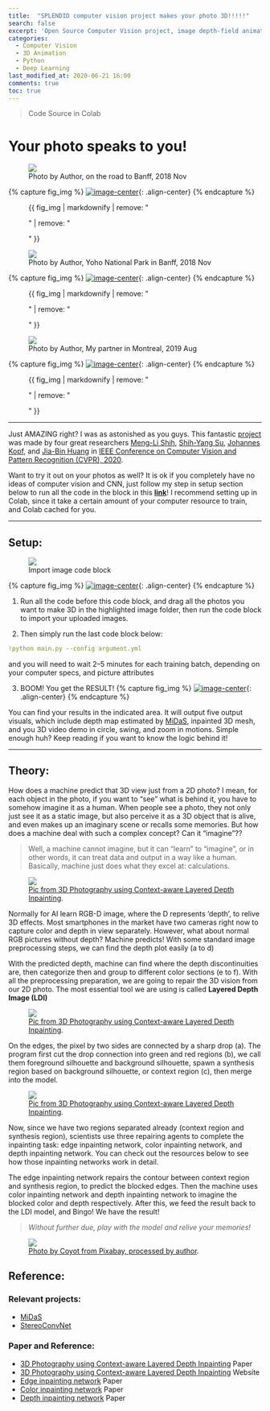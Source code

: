 ```yaml
---
title:  "SPLENDID computer vision project makes your photo 3D!!!!!"
search: false
excerpt: 'Open Source Computer Vision project, image depth-field animation'
categories: 
  - Computer Vision
  - 3D Animation
  - Python
  - Deep Learning
last_modified_at: 2020-06-21 16:00
comments: true
toc: true
---
```

> [<i class="fas fa-link"></i>](https://colab.research.google.com/drive/1706ToQrkIZshRSJSHvZ1RuCiM__YX3Bz) Code Source in Colab 

# Your photo speaks to you!
<figure>
	<a href="https://miro.medium.com/max/1400/1*wibtMkDPQLqkCGEQ2ekheQ.jpeg"><img src="https://miro.medium.com/max/1400/1*wibtMkDPQLqkCGEQ2ekheQ.jpeg"></a>
	<figcaption>Photo by Author, on the road to Banff, 2018 Nov</figcaption>
</figure>

{% capture fig_img %}
[![image-center](https://miro.medium.com/max/960/1*Inzb63-wcDzxmqYTgb2vWg.gif)](https://miro.medium.com/max/960/1*Inzb63-wcDzxmqYTgb2vWg.gif){: .align-center}
{% endcapture %}

<figure>
  {{ fig_img | markdownify | remove: "<p>" | remove: "</p>" }}
</figure>


<figure>
	<a href="https://miro.medium.com/max/1400/1*TEugkgXWy4uZpgfzpaIebQ.jpeg"><img src="https://miro.medium.com/max/1400/1*TEugkgXWy4uZpgfzpaIebQ.jpeg"></a>
	<figcaption>Photo by Author, Yoho National Park in Banff, 2018 Nov</figcaption>
</figure>

{% capture fig_img %}
[![image-center](https://miro.medium.com/max/960/1*wKuUmoXjE4cD9znfrSbQuA.gif)](https://miro.medium.com/max/960/1*wKuUmoXjE4cD9znfrSbQuA.gif){: .align-center}
{% endcapture %}

<figure>
  {{ fig_img | markdownify | remove: "<p>" | remove: "</p>" }}
</figure>

<figure>
	<a href="https://miro.medium.com/max/1400/1*eVbdrKzrSpJxxkbwqdhQHA.jpeg"><img src="https://miro.medium.com/max/1400/1*eVbdrKzrSpJxxkbwqdhQHA.jpeg"></a>
	<figcaption>Photo by Author, My partner in Montreal, 2019 Aug</figcaption>
</figure>

{% capture fig_img %}
[![image-center](https://miro.medium.com/max/640/1*M0HrxIT2L1pZcZ6px47rAg.gif)](https://miro.medium.com/max/640/1*M0HrxIT2L1pZcZ6px47rAg.gif){: .align-center}
{% endcapture %}

<figure>
  {{ fig_img | markdownify | remove: "<p>" | remove: "</p>" }}
</figure>

----

Just AMAZING right? I was as astonished as you guys. This fantastic [project](https://shihmengli.github.io/3D-Photo-Inpainting/) was made by four great researchers [Meng-Li Shih](https://shihmengli.github.io/), [Shih-Yang Su](https://lemonatsu.github.io/), [Johannes Kopf](https://johanneskopf.de/), and [Jia-Bin Huang](https://filebox.ece.vt.edu/~jbhuang/) in [IEEE Conference on Computer Vision and Pattern Recognition (CVPR), 2020](https://filebox.ece.vt.edu/~jbhuang/project/3DPhoto/3DPhoto_paper.pdf).

Want to try it out on your photos as well? It is ok if you completely have no ideas of computer vision and CNN, just follow my step in setup section below to run all the code in the block in this [**link**](https://colab.research.google.com/drive/1706ToQrkIZshRSJSHvZ1RuCiM__YX3Bz)! I recommend setting up in Colab, since it take a certain amount of your computer resource to train, and Colab cached for you.

----

## Setup:
<figure>
	<a href="https://miro.medium.com/max/1400/1*6FqIB-OFSbxN1Gmbk-g3IQ.png"><img src="https://miro.medium.com/max/1400/1*6FqIB-OFSbxN1Gmbk-g3IQ.png"></a>
	<figcaption>Import image code block</figcaption>
</figure>

{% capture fig_img %}
[![image-center](https://miro.medium.com/max/842/1*hpyCVm-BAYLkQxrH_OJ47Q.png)](https://miro.medium.com/max/842/1*hpyCVm-BAYLkQxrH_OJ47Q.png){: .align-center}
{% endcapture %}

1. Run all the code before this code block, and drag all the photos you want to make 3D in the highlighted image folder, then run the code block to import your uploaded images.

2. Then simply run the last code block below:
```yml
!python main.py --config argument.yml
```
and you will need to wait 2–5 minutes for each training batch, depending on your computer specs, and picture attributes

3. BOOM! You get the RESULT!
{% capture fig_img %}
[![image-center](https://miro.medium.com/max/626/1*eamT3dhwsrU69I1rSVq2bQ.png)](https://miro.medium.com/max/626/1*eamT3dhwsrU69I1rSVq2bQ.png){: .align-center}
{% endcapture %}

You can find your results in the indicated area. It will output five output visuals, which include depth map estimated by [MiDaS](https://github.com/intel-isl/MiDaS), inpainted 3D mesh, and you 3D video demo in circle, swing, and zoom in motions. Simple enough huh? Keep reading if you want to know the logic behind it!

----

## Theory:

How does a machine predict that 3D view just from a 2D photo? I mean, for each object in the photo, if you want to “see” what is behind it, you have to somehow imagine it as a human. When people see a photo, they not only just see it as a static image, but also perceive it as a 3D object that is alive, and even makes up an imaginary scene or recalls some memories. But how does a machine deal with such a complex concept? Can it “imagine”??

>Well, a machine cannot imagine, but it can “learn” to “imagine”, or in other words, it can treat data and output in a way like a human. Basically, machine just does what they excel at: calculations.

<figure>
	<a href="https://miro.medium.com/max/1400/1*4aONSQV2oQGBJ8PeYPUJww.png"><img src="https://miro.medium.com/max/1400/1*4aONSQV2oQGBJ8PeYPUJww.png"></a>
	<figcaption><a href="https://filebox.ece.vt.edu/~jbhuang/project/3DPhoto/3DPhoto_paper.pdf" title="Pic from 3D Photography using Context-aware Layered Depth Inpainting">Pic from 3D Photography using Context-aware Layered Depth Inpainting</a>.</figcaption>
</figure>

Normally for AI learn RGB-D image, where the D represents ‘depth’, to relive 3D effects. Most smartphones in the market have two cameras right now to capture color and depth in view separately. However, what about normal RGB pictures without depth? Machine predicts! With some standard image preprocessing steps, we can find the depth plot easily (a to d)

With the predicted depth, machine can find where the depth discontinuities are, then categorize then and group to different color sections (e to f).
With all the preprocessing preparation, we are going to repair the 3D vision from our 2D photo. The most essential tool we are using is called **Layered Depth Image (LDI)**

<figure>
	<a href="https://miro.medium.com/max/1400/1*r8zj8T28i84YLyBiSMjthA.png"><img src="https://miro.medium.com/max/1400/1*r8zj8T28i84YLyBiSMjthA.png"></a>
	<figcaption><a href="https://filebox.ece.vt.edu/~jbhuang/project/3DPhoto/3DPhoto_paper.pdf" title="Pic from 3D Photography using Context-aware Layered Depth Inpainting">Pic from 3D Photography using Context-aware Layered Depth Inpainting</a>.</figcaption>
</figure>

On the edges, the pixel by two sides are connected by a sharp drop (a). The program first cut the drop connection into green and red regions (b), we call them foreground silhouette and background silhouette, spawn a synthesis region based on background silhouette, or context region (c), then merge into the model.

<figure>
	<a href="https://miro.medium.com/max/834/1*nIJ-e5XUR_Pi4oIGHQaBYA.png"><img src="https://miro.medium.com/max/834/1*nIJ-e5XUR_Pi4oIGHQaBYA.png"></a>
	<figcaption><a href="https://filebox.ece.vt.edu/~jbhuang/project/3DPhoto/3DPhoto_paper.pdf" title="Pic from 3D Photography using Context-aware Layered Depth Inpainting">Pic from 3D Photography using Context-aware Layered Depth Inpainting</a>.</figcaption>
</figure>

Now, since we have two regions separated already (context region and synthesis region), scientists use three repairing agents to complete the inpainting task: edge inpainting network, color inpainting network, and depth inpainting network. You can check out the resources below to see how those inpainting networks work in detail.

The edge inpainting network repairs the contour between context region and synthesis region, to predict the blocked edges. Then the machine uses color inpainting network and depth inpainting network to imagine the blocked color and depth respectively. After this, we feed the result back to the LDI model, and Bingo! We have the result!

>*Without further due, play with the model and relive your memories!*

<figure>
	<a href="https://miro.medium.com/max/960/1*Os_xXoFH6VyKZcJ9FJjbqQ.gif"><img src="https://miro.medium.com/max/960/1*Os_xXoFH6VyKZcJ9FJjbqQ.gif"></a>
	<figcaption><a href="https://pixabay.com/photos/toy-toy-story-childhood-little-2207781/" title="Photo by Coyot from Pixabay, processed by author">Photo by Coyot from Pixabay, processed by author</a>.</figcaption>
</figure>

## Reference:

### Relevant projects:
* [MiDaS](https://github.com/intel-isl/MiDaS)
* [StereoConvNet](https://github.com/LouisFoucard/StereoConvNet)

### Paper and Reference:

* [3D Photography using Context-aware Layered Depth Inpainting](https://filebox.ece.vt.edu/~jbhuang/project/3DPhoto/3DPhoto_paper.pdf) Paper
* [3D Photography using Context-aware Layered Depth Inpainting](https://shihmengli.github.io/3D-Photo-Inpainting/) Website
* [Edge inpainting network](https://arxiv.org/pdf/1901.00212.pdf) Paper
* [Color inpainting network](https://arxiv.org/abs/1804.07723) Paper
* [Depth inpainting network](https://arxiv.org/abs/1901.05945)  Paper
